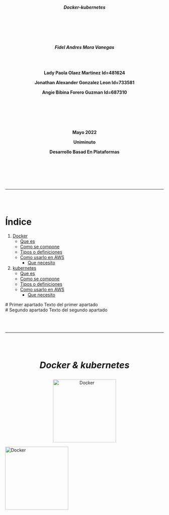 [comment]: # (creacion de la hoja de presentacion)

***<p align = "center">Docker-kubernetes</p>***  
### ㅤㅤ
### ㅤㅤ
***<p align = "center">Fidel Andres Mora Vanegas</p>***
### ㅤㅤ
**<p align = "center">Lady Paola Olaez Martinez Id=481624</p>**
**<p align = "center">Jonathan Alexander Gonzalez Leon Id=733581</p>**
**<p align = "center">Angie Bibina Forero Guzman Id=687310</p>**
### ㅤㅤ
### ㅤㅤ
**<p align = "center">Mayo 2022</p>**
**<p align = "center">Uniminuto</p>**
**<p align = "center">Desarrollo Basad En Plataformas</p>**
### ㅤㅤ
### ㅤ
---
### ㅤ
[comment]: # (Creacion del indice)
# **Índice**
1. [Docker] 
      - [Que es](#id1)
      - [Como se compone](#id1)
      - [Tipos o definiciones](#id1) 
      - [Como usarlo en AWS](#id1)
          - [Que necesito](#id1)
3. [kubernetes](#id2)
      - [Que es](#id1)
      - [Como se compone](#id1)
      - [Tipos o definiciones](#id1) 
      - [Como usarlo en AWS](#id1)
          - [Que necesito](#id1)
 
[Docker]: https://github.com/Jonathan-9914/Docker-kubernetes/blob/main/Docker.md
<div id='id1' />
# Primer apartado
Texto del primer apartado
<div id='id2' />
# Segundo apartado
Texto del segundo apartado

### ㅤ
---
### ㅤ

# ***<p align = "center">Docker & kubernetes</p>***

<p align="center"><a href="https://www.docker.com/"><img width="200" align="center" src="https://1000marcas.net/wp-content/uploads/2021/05/Docker-Logo-2013.png" alt="Docker"></a></p>

<p align="left"><a href="https://www.docker.com/"><img width="200" src="https://blog.chun.no/images/2014-06-01-docker.gif" alt="Docker"></a></p>





